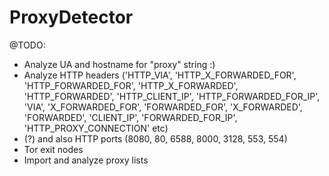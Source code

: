 # ProxyDetector

@TODO:
* Analyze UA and hostname for "proxy" string :)
* Analyze HTTP headers ('HTTP_VIA', 'HTTP_X_FORWARDED_FOR', 'HTTP_FORWARDED_FOR', 'HTTP_X_FORWARDED', 'HTTP_FORWARDED', 'HTTP_CLIENT_IP', 'HTTP_FORWARDED_FOR_IP', 'VIA', 'X_FORWARDED_FOR', 'FORWARDED_FOR', 'X_FORWARDED', 'FORWARDED', 'CLIENT_IP', 'FORWARDED_FOR_IP', 'HTTP_PROXY_CONNECTION' etc)
* (?) and also HTTP ports (8080, 80, 6588, 8000, 3128, 553, 554)
* Tor exit nodes
* Import and analyze proxy lists

